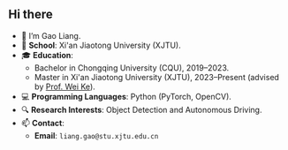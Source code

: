 ## Hi there 

- 👋 I’m Gao Liang.
- 🏫 **School**: Xi'an Jiaotong University (XJTU).
- 🎓 **Education**:
  - Bachelor in Chongqing University (CQU), 2019–2023.
  - Master in Xi'an Jiaotong University (XJTU), 2023–Present (advised by [Prof. Wei Ke](https://gr.xjtu.edu.cn/web/wei.ke/home)).
- 💻 **Programming Languages**: Python (PyTorch, OpenCV).
- 🔍 **Research Interests**: Object Detection and Autonomous Driving.
- 📫 **Contact**:
  - **Email**: `liang.gao@stu.xjtu.edu.cn`

<!--
**GaoLianger/GaoLianger** is a ✨ _special_ ✨ repository because its `README.md` (this file) appears on your GitHub profile.
- 👋 I’m Gao Liang.
- 🌱 I’m currently learning ...
- 👯 I’m looking to collaborate on ...
- 🤔 I’m looking for help with ...
- 💬 Ask me about ...
- 📫 How to reach me: ...
- 😄 Pronouns: ...
- ⚡ Fun fact: ...
-->
